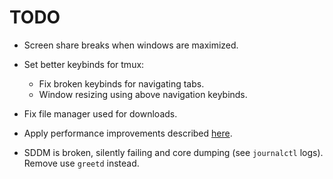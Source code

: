 # TODO
- Screen share breaks when windows are maximized.

- Set better keybinds for tmux:
    - Fix broken keybinds for navigating tabs.
    - Window resizing using above navigation keybinds.

- Fix file manager used for downloads. 

- Apply performance improvements described [here](https://artemis.sh/2022/09/18/wayland-from-an-x-apologist.html).

- SDDM is broken, silently failing and core dumping (see `journalctl` logs). Remove use `greetd` instead. 

